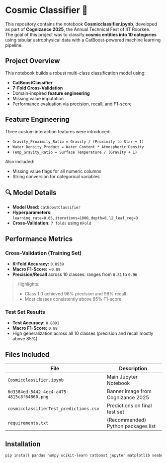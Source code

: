 # Cosmic Classifier 🚀

This repository contains the notebook **Cosmicclassifier.ipynb**, developed as part of **Cognizance 2025**, the Annual Technical Fest of IIT Roorkee.  
The goal of this project was to classify **cosmic entities into 10 categories** using tabular astrophysical data with a CatBoost-powered machine learning pipeline.

##  Project Overview

This notebook builds a robust multi-class classification model using:
- **CatBoostClassifier**
- **7-Fold Cross-Validation**
-  Domain-inspired **feature engineering**
-  Missing value imputation
-  Performance evaluation via precision, recall, and F1-score

##  Feature Engineering

Three custom interaction features were introduced:
- `Gravity_Proximity_Ratio = Gravity / (Proximity to Star + 1)`
- `Water_Density_Product = Water Content * Atmospheric Density`
- `Temp_Gravity_Ratio = Surface Temperature / (Gravity + 1)`

Also included:
- Missing value flags for all numeric columns
- String conversion for categorical variables

## 🔍 Model Details

- **Model Used:** `CatBoostClassifier`
- **Hyperparameters:**  
  `learning_rate=0.05`, `iterations=1000`, `depth=8`, `l2_leaf_reg=3`
- **Cross-Validation:** `7 folds` using `KFold`

##  Performance Metrics

###  Cross-Validation (Training Set)
- **K-Fold Accuracy:** `0.8939`
- **Macro F1-Score:** ~`0.89`
- **Precision/Recall** across 10 classes: ranges from `0.81` to `0.96`

>  Highlights:  
> - Class 1.0 achieved 96% precision and 98% recall  
> - Most classes consistently above 85% F1-score

###  Test Set Results
- **Test Accuracy:** `0.8891`
- **Macro F1-Score:** `0.89`
- High generalization across all 10 classes (precision and recall mostly above 85%)

## Files Included

| File | Description |
|------|-------------|
| `Cosmicclassifier.ipynb` | Main Jupyter Notebook |
| `6d3384ed-5442-4ec4-a475-4815c8f64860.png` | Banner image from Cognizance 2025 |
| `cosmicclassifierTest_predictions.csv` | Predictions on final test set |
| `requirements.txt` | (Recommended) Python packages list |

##  Installation

```bash
pip install pandas numpy scikit-learn catboost jupyter matplotlib seaborn
